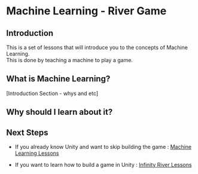 # Machine Learning - River Game

## Introduction
This is a set of lessons that will introduce you to the concepts of Machine Learning.  
This is done by teaching a machine to play a game. 

## What is Machine Learning?
[Introduction Section - whys and etc]

## Why should I learn about it?


## Next Steps

- If you already know Unity and want to skip building the game : [Machine Learning Lessons](machine-learning/introduction.md) 
    
- If you want to learn how to build a game in Unity :  [Infinity River Lessons](game/introduction.md)
